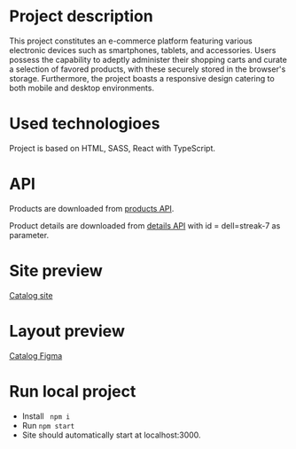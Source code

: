 # Project description
This project constitutes an e-commerce platform featuring various electronic devices such as smartphones, tablets, and accessories. Users possess the capability to adeptly administer their shopping carts and curate a selection of favored products, with these securely stored in the browser's storage. Furthermore, the project boasts a responsive design catering to both mobile and desktop environments.

# Used technologioes
Project is based on HTML, SASS, React with TypeScript.

# API
Products are downloaded from [products API](https://mate-academy.github.io/react_phone-catalog/api/products.json).

Product details are downloaded from [details API](https://mate-academy.github.io/react_phone-catalog/api/products/dell-streak-7.json) with id = dell=streak-7 as parameter.

# Site preview
[Catalog site](https://amadeuszlisiecki.github.io/catalog/)

# Layout preview
[Catalog Figma](https://www.figma.com/file/uEetgWenSRxk9jgiym6Yzp/Phone-catalog-redesign?node-id=1%3A2)

# Run local project
- Install ``` npm i```
- Run ```npm start```
- Site should automatically start at localhost:3000.
